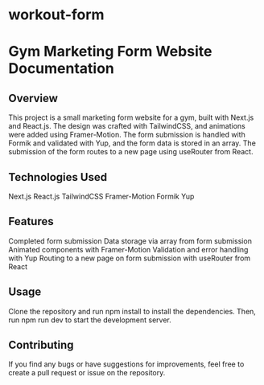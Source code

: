 # workout-form
# Gym Marketing Form Website Documentation
## Overview
This project is a small marketing form website for a gym, built with Next.js and React.js. The design was crafted with TailwindCSS, and animations were added using Framer-Motion. The form submission is handled with Formik and validated with Yup, and the form data is stored in an array. The submission of the form routes to a new page using useRouter from React.

## Technologies Used
Next.js
React.js
TailwindCSS
Framer-Motion
Formik
Yup
##  Features
Completed form submission
Data storage via array from form submission
Animated components with Framer-Motion
Validation and error handling with Yup
Routing to a new page on form submission with useRouter from React
## Usage
Clone the repository and run npm install to install the dependencies. Then, run npm run dev to start the development server.

##  Contributing
If you find any bugs or have suggestions for improvements, feel free to create a pull request or issue on the repository.
